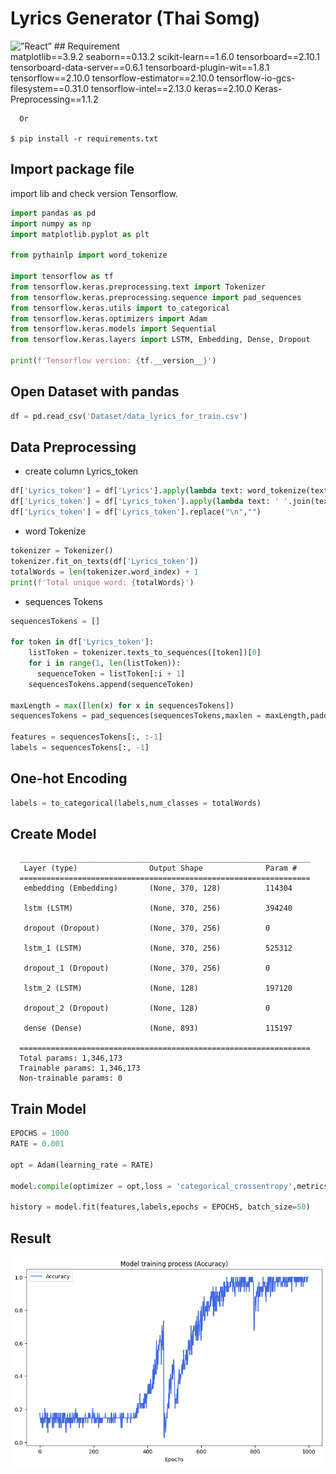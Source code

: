 # Lyrics Generator (Thai Somg)<br>
   <img alt=”React” src="https://img.shields.io/badge/python-3.9-green"/>
   ## Requirement<br>
     matplotlib==3.9.2
     seaborn==0.13.2
     scikit-learn==1.6.0
     tensorboard==2.10.1
     tensorboard-data-server==0.6.1
     tensorboard-plugin-wit==1.8.1
     tensorflow==2.10.0
     tensorflow-estimator==2.10.0
     tensorflow-io-gcs-filesystem==0.31.0
     tensorflow-intel==2.13.0
     keras==2.10.0
     Keras-Preprocessing==1.1.2
     
      Or
       
    $ pip install -r requirements.txt

## Import package file
   import lib and check version Tensorflow.
   ```python 
   import pandas as pd
   import numpy as np
   import matplotlib.pyplot as plt
   
   from pythainlp import word_tokenize
   
   import tensorflow as tf
   from tensorflow.keras.preprocessing.text import Tokenizer
   from tensorflow.keras.preprocessing.sequence import pad_sequences
   from tensorflow.keras.utils import to_categorical
   from tensorflow.keras.optimizers import Adam
   from tensorflow.keras.models import Sequential
   from tensorflow.keras.layers import LSTM, Embedding, Dense, Dropout
   
   print(f'Tensorflow version: {tf.__version__}')
   ```

## Open Dataset with pandas
   ```python 
   df = pd.read_csv('Dataset/data_lyrics_for_train.csv')
   ```
## Data Preprocessing
   * create column Lyrics_token
   ```python 
   df['Lyrics_token'] = df['Lyrics'].apply(lambda text: word_tokenize(text,engine = 'newmm',keep_whitespace = False))
   df['Lyrics_token'] = df['Lyrics_token'].apply(lambda text: ' '.join(text))
   df['Lyrics_token'] = df['Lyrics_token'].replace("\n","")
   ```
  * word Tokenize
   ```python 
   tokenizer = Tokenizer() 
   tokenizer.fit_on_texts(df['Lyrics_token'])
   totalWords = len(tokenizer.word_index) + 1 
   print(f'Total unique word: {totalWords}')
   ```
   * sequences Tokens
   ```python 
   sequencesTokens = []
   
   for token in df['Lyrics_token']:
       listToken = tokenizer.texts_to_sequences([token])[0]
       for i in range(1, len(listToken)):
         sequenceToken = listToken[:i + 1]
       sequencesTokens.append(sequenceToken)

   maxLength = max([len(x) for x in sequencesTokens])
   sequencesTokens = pad_sequences(sequencesTokens,maxlen = maxLength,padding = 'pre')
   
   features = sequencesTokens[:, :-1]
   labels = sequencesTokens[:, -1] 
   ```
## One-hot Encoding
   ```python
   labels = to_categorical(labels,num_classes = totalWords)
   ```

## Create Model
      _________________________________________________________________
       Layer (type)                Output Shape              Param #   
      =================================================================
       embedding (Embedding)       (None, 370, 128)          114304    
                                                                       
       lstm (LSTM)                 (None, 370, 256)          394240    
                                                                       
       dropout (Dropout)           (None, 370, 256)          0         
                                                                       
       lstm_1 (LSTM)               (None, 370, 256)          525312    
                                                                       
       dropout_1 (Dropout)         (None, 370, 256)          0         
                                                                       
       lstm_2 (LSTM)               (None, 128)               197120    
                                                                       
       dropout_2 (Dropout)         (None, 128)               0         
                                                                       
       dense (Dense)               (None, 893)               115197    
                                                                       
      =================================================================
      Total params: 1,346,173
      Trainable params: 1,346,173
      Non-trainable params: 0

## Train Model
   ```python
   EPOCHS = 1000
   RATE = 0.001
   
   opt = Adam(learning_rate = RATE)
   
   model.compile(optimizer = opt,loss = 'categorical_crossentropy',metrics = ['accuracy'])
   
   history = model.fit(features,labels,epochs = EPOCHS, batch_size=50)
   ```

## Result
   <img src="Result/output.png" alt="Alt text" title="Optional title">






